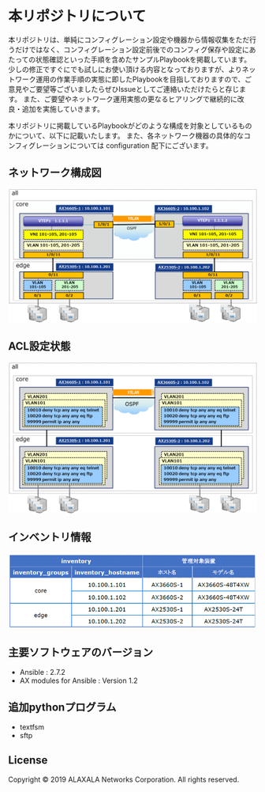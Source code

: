 # 本リポジトリについて

本リポジトリは、単純にコンフィグレーション設定や機器から情報収集をただ行うだけではなく、コンフィグレーション設定前後でのコンフィグ保存や設定にあたっての状態確認といった手順を含めたサンプルPlaybookを掲載しています。
少しの修正ですぐにでも試しにお使い頂ける内容となっておりますが、よりネットワーク運用の作業手順の実態に即したPlaybookを目指しておりますので、ご意見やご要望等ございましたらぜひIssueとしてご連絡いただけたらと存じます。
また、ご要望やネットワーク運用実態の更なるヒアリングで継続的に改良・追加を実施していきます。

本リポジトリに掲載しているPlaybookがどのような構成を対象としているものかについて、以下に記載いたします。
また、各ネットワーク機器の具体的なコンフィグレーションについては configuration 配下にございます。


## ネットワーク構成図

![network_image.png](network_image.png)

## ACL設定状態

![acl_image.png](acl_image.png)

## インベントリ情報

![inventory.png](inventory.png)

## 主要ソフトウェアのバージョン
- Ansible :  2.7.2
- AX modules for Ansible :  Version 1.2

## 追加pythonプログラム
- textfsm
- sftp





License
-------

Copyright &copy; 2019 ALAXALA Networks Corporation. All rights reserved.
